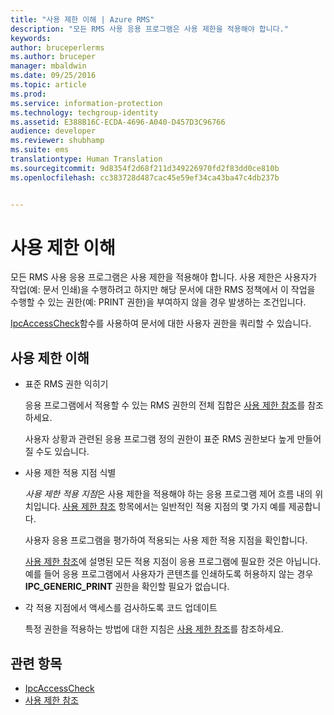 ```yaml
---
title: "사용 제한 이해 | Azure RMS"
description: "모든 RMS 사용 응용 프로그램은 사용 제한을 적용해야 합니다."
keywords: 
author: bruceperlerms
ms.author: bruceper
manager: mbaldwin
ms.date: 09/25/2016
ms.topic: article
ms.prod: 
ms.service: information-protection
ms.technology: techgroup-identity
ms.assetid: E388B16C-ECDA-4696-A040-D457D3C96766
audience: developer
ms.reviewer: shubhamp
ms.suite: ems
translationtype: Human Translation
ms.sourcegitcommit: 9d8354f2d68f211d349226970fd2f83dd0ce810b
ms.openlocfilehash: cc383728d487cac45e59ef34ca43ba47c4db237b


---
```


# <a name="understanding-usage-restrictions"></a>사용 제한 이해

모든 RMS 사용 응용 프로그램은 사용 제한을 적용해야 합니다. 사용 제한은 사용자가 작업(예: 문서 인쇄)을 수행하려고 하지만 해당 문서에 대한 RMS 정책에서 이 작업을 수행할 수 있는 권한(예: PRINT 권한)을 부여하지 않을 경우 발생하는 조건입니다.

[IpcAccessCheck](https://msdn.microsoft.com/library/hh535253.aspx)함수를 사용하여 문서에 대한 사용자 권한을 쿼리할 수 있습니다.

## <a name="understanding-usage-restrictions"></a>사용 제한 이해

-   표준 RMS 권한 익히기

    응용 프로그램에서 적용할 수 있는 RMS 권한의 전체 집합은 [사용 제한 참조](usage-restriction-reference.md)를 참조하세요.

    사용자 상황과 관련된 응용 프로그램 정의 권한이 표준 RMS 권한보다 높게 만들어질 수도 있습니다.

-   사용 제한 적용 지점 식별

    *사용 제한 적용 지점*은 사용 제한을 적용해야 하는 응용 프로그램 제어 흐름 내의 위치입니다. [사용 제한 참조](usage-restriction-reference.md) 항목에서는 일반적인 적용 지점의 몇 가지 예를 제공합니다.

    사용자 응용 프로그램을 평가하여 적용되는 사용 제한 적용 지점을 확인합니다.

    [사용 제한 참조](usage-restriction-reference.md)에 설명된 모든 적용 지점이 응용 프로그램에 필요한 것은 아닙니다. 예를 들어 응용 프로그램에서 사용자가 콘텐츠를 인쇄하도록 허용하지 않는 경우 **IPC\_GENERIC\_PRINT** 권한을 확인할 필요가 없습니다.

-   각 적용 지점에서 액세스를 검사하도록 코드 업데이트

    특정 권한을 적용하는 방법에 대한 지침은 [사용 제한 참조](usage-restriction-reference.md)를 참조하세요.

## <a name="related-topics"></a>관련 항목

* [IpcAccessCheck](https://msdn.microsoft.com/library/hh535253.aspx)
* [사용 제한 참조](usage-restriction-reference.md)
 

 



<!--HONumber=Nov16_HO2-->


